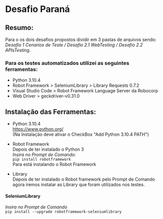 # Desafio Paraná

## Resumo:
Para o os dois desafios propostos dividir em 3 pastas de arquivos sendo: _Desafio 1 Cenarios de Teste / Desafio 2.1 WebTesting / Desafio 2.2 APIsTesting_.

### Para os testes automatizados utilizei as seguintes ferramentas:
* Python 3.10.4
* Robot Framework > SeleniumLibrary > Library Requests 0.7.2
* Visual Studio Code >  Robot Framework Language Server da Robocorp
* Web Driver > geckdriver-v0.31.0

## Instalação das Ferramentas:
* Python 3.10.4 <br> <https://www.python.org/> <br>
(Na Instalação deve ativar o CheckBox "Add Python 3.10.4 PATH")

* Robot Framework <br> Depois de ter instalado o Python 3 <br>
_Insira no Prompt de Comando:_ <br>
 ```pip install robotframework```  <br>  Para está instalando o Robot Framework
 
 * Library <br> Depois de ter instalado o Robot framework pelo Prompt de Comando agora iremos instalar as Library que foram utilizados nos testes. <br> 
 #### SeleniumLibrary
 _Insira no Prompt de Comando_ <br>
```pip install --upgrade robotframework-seleniumlibrary```


